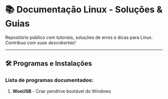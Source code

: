 # 📚 Documentação Linux - Soluções & Guias

Repositório público com tutoriais, soluções de erros e dicas para Linux.  
_Contribua com suas descobertas!_

---

## 🛠️ **Programas e Instalações**

### Lista de programas documentados:

1. **WoeUSB** - Criar pendrive bootável do Windows
